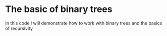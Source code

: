 # The basic of binary trees
In this code I will demonstrate how to work with binary trees and the basics of recursivity
